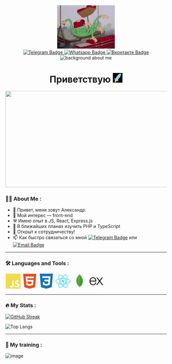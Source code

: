 
<div id="header" align="center">
  <img src="./src/img/octopus_bartender.webp" width="180"/>
</div>


<div id="badges" align="center">
  <a target='_blank' rel='noreferrer' href="https://t.me/forgohill">
    <img src="https://img.shields.io/badge/Telegram-2AABED?style=for-the-badge&logo=telegram&logoColor=white" alt="Telegram Badge"/>
  </a>
  <a target='_blank' rel='noreferrer' href="https://wa.me/79092876006?text=%D0%9F%D1%80%D0%B8%D0%B2%D0%B5%D1%82!%20%F0%9F%91%8B">
  <img src="https://img.shields.io/badge/Whatsapp-55A605?style=for-the-badge&logo=whatsapp&logoColor=white" alt="Whatsapp Badge"/>
  </a>
  <a target='_blank' rel='noreferrer' href="https://vk.com/marlo">
  <img src="https://img.shields.io/badge/вконтакте-blue?style=for-the-badge&logo=VK&logoColor=white" alt="Вконтакте Badge"/>
  </a>

  <img src="https://komarev.com/ghpvc/?username=forgohill&style=flat-square&color=000000" alt="background about me"/>
</div>
 
<h1 align="center">
  Приветствую <img src="./src/img/rockets.gif" width="30px"/>
</h1>
<div align="center">
  <img src="./src//img/background.avif" width="640" height="300"/>
</div>

### :man_technologist: About Me :

- 👋 Привет, меня зовут Александр.
- 👀 Мой интерес — front-end
- ⚒️ Имею опыт в JS, React, Express.js
- 🌱 В ближайших планах изучить PHP и TypeScript
- 💞️ Открыт к сотрудничеству!
- 📫 Как быстро связаться со мной <a target='_blank' rel='noreferrer' href="https://t.me/forgohill"> <img src="https://img.shields.io/badge/Telegram-2AABED?logo=telegram&logoColor=white" alt="Telegram Badge"/></a> или <a target='_blank' rel='noreferrer' href="mailto:alexander.belov.job@yandex.ru"><img src="https://img.shields.io/badge/alexander.belov.job@yandex.ru-grey?logo=maildotru&logoColor=white" alt="Email Badge"/></a>


<!-- 
---

[вконтакте](https://vk.com/marlo) | [Whatsapp](https://web.whatsapp.com/send?phone=79092876006) | [Instagram](https://www.instagram.com/forgohill/)

-->
---
### 🛠️ Languages and Tools :
<div align="left">
<img src="./src/img/tolls_icons/javascript-plain.svg" style="width: 48px"/>
<img src="./src/img/tolls_icons/html5-plain.svg" style="width: 48px"/>
<img src="./src/img/tolls_icons/css3-plain.svg" style="width: 48px"/>
<img src="./src/img/tolls_icons/react-original.svg" style="width: 48px"/>
<img src="./src//img//tolls_icons/mongodb-original.svg" style="width: 48px"/>
<img src="./src/img/tolls_icons/express-original.svg" style="width: 48px"/>
</div>

---

### 🔥 My Stats :

[![GitHub Streak](https://github-readme-streak-stats.herokuapp.com?user=forgohill&theme=dark&hide_border=true&locale=ru)](https://git.io/streak-stats)

![Top Langs](https://github-readme-stats.vercel.app/api/top-langs/?username=forgohill&layout=compact&theme=vision-friendly-dark)

---
### 🚀 My training :

![image](https://www.codewars.com/users/forgohill/badges/small)

<!---
forgohill/forgohill is a ✨ special ✨ repository because its `README.md` (this file) appears on your GitHub profile.
You can click the Preview link to take a look at your changes.
--->

